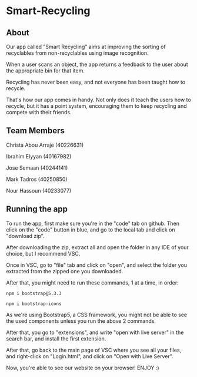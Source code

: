 # Smart-Recycling

## About 

Our app called "Smart Recycling" aims at improving the sorting of recyclables from non-recyclables using image recognition. 

When a user scans an object, the app returns a feedback to the user about the appropriate bin for that item.

Recycling has never been easy, and not everyone has been taught how to recycle. 

That's how our app comes in handy. Not only does it teach the users how to recycle, but it has a point system, encouraging them to keep recycling and compete with their friends.


## Team Members

Christa Abou Arraje (40226631)

Ibrahim Elyyan (40167982)

Jose Semaan (40244141)

Mark Tadros (40250850)

Nour Hassoun (40233077)


## Running the app

To run the app, first make sure you're in the "code" tab on github. Then click on the "code" button in blue, and go to the local tab and click on "download zip". 

After downloading the zip, extract all and open the folder in any IDE of your choice, but I recommend VSC. 

Once in VSC, go to "file" tab and click on "open", and select the folder you extracted from the zipped one you downloaded. 

After that, you might need to run these commands, 1 at a time, in order: 

```
npm i bootstrap@5.3.3
```

```
npm i bootstrap-icons
```

As we're using Bootstrap5, a CSS framework, you might not be able to see the used components unless you run the above 2 commands. 

After that, you go to "extensions", and write "open with live server" in the search bar, and install the first extension. 

After that, go back to the main page of VSC where you see all your files, and right-click on "Login.html", and click on "Open with Live Server". 

Now, you're able to see our website on your browser! ENJOY :) 

